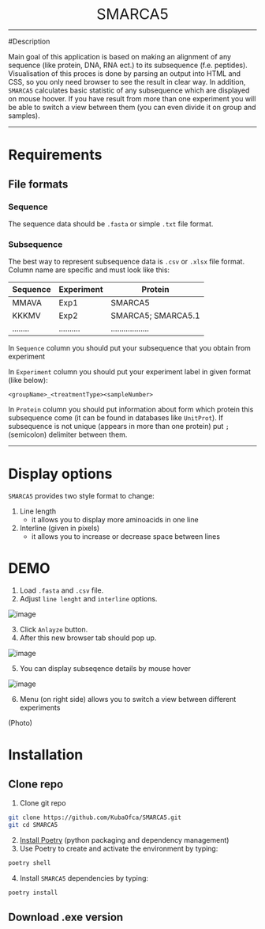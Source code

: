 <div style="text-align: center; font-size: 30px">SMARCA5</div>

---

#Description

Main goal of this application is based on making an alignment of any sequence (like protein, DNA, RNA ect.) 
to its subsequence (f.e. peptides). Visualisation of this proces is done by parsing an output into HTML and CSS,
so you only need browser to see the result in clear way. In addition, ```SMARCA5``` calculates basic statistic of 
any subsequence which are displayed on mouse hoover. If you have result from more than one experiment you
will be able to switch a view between them (you can even divide it on group and samples).

---

# Requirements

## File formats

### Sequence

The sequence data should be ```.fasta``` or simple ```.txt``` file format.

### Subsequence

The best way to represent subsequence data is ```.csv``` or ```.xlsx``` file format.
Column name are specific and must look like this:

| Sequence | Experiment | Protein            |
|----------|------------|--------------------|
| MMAVA    | Exp1       | SMARCA5            |
| KKKMV    | Exp2       | SMARCA5; SMARCA5.1 |
| ........ | .......... | .................. |


In ```Sequence``` column you should put your subsequence that you obtain from experiment

In ```Experiment``` column you should put your experiment label in given format (like below):

```<groupName>_<treatmentType><sampleNumber>```

In ```Protein``` column you should put information about form which protein this subsequence come (it can be found 
in databases like ```UnitProt```). If subsequence is not unique (appears in more than one protein) put ```;```(semicolon)
delimiter between them.

---

# Display options

```SMARCA5``` provides two style format to change:
1. Line length
   - it allows you to display more aminoacids in one line
2. Interline (given in pixels)
   - it allows you to increase or decrease space between lines

# DEMO

1. Load ```.fasta``` and ```.csv``` file.
2. Adjust ```line lenght``` and ```interline``` options.

![image](https://user-images.githubusercontent.com/61982713/194770278-7e5d5598-e554-4e24-a1ba-19fd20585bf9.png)

3. Click ```Anlayze``` button.
4. After this new browser tab should pop up.

![image](https://user-images.githubusercontent.com/61982713/194770292-a15347f1-6840-40b0-83de-df5e0dd67afe.png)

5. You can display subseqence details by mouse hover

![image](https://user-images.githubusercontent.com/61982713/194770332-68250e07-4c8a-4c9a-acd9-1dca0d7dffd4.png)

6. Menu (on right side) allows you to switch a view between different experiments

(Photo)


# Installation

## Clone repo

1. Clone git repo
```bash
git clone https://github.com/KubaOfca/SMARCA5.git
git cd SMARCA5
```
2. [Install Poetry](https://python-poetry.org/docs/#installation) (python packaging and dependency management)
3. Use Poetry to create and activate the environment by typing:
```bash
poetry shell
```
4. Install `SMARCA5` dependencies by typing:
```bash
poetry install
```

## Download .exe version